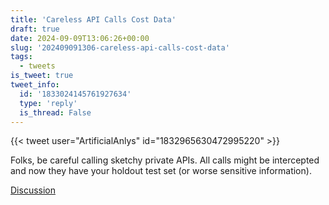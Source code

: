 ```yaml
---
title: 'Careless API Calls Cost Data'
draft: true
date: 2024-09-09T13:06:26+00:00
slug: '202409091306-careless-api-calls-cost-data'
tags:
  - tweets
is_tweet: true
tweet_info:
  id: '1833024145761927634'
  type: 'reply'
  is_thread: False
---
```




{{< tweet user="ArtificialAnlys" id="1832965630472995220" >}}

Folks, be careful calling sketchy private APIs. All calls might be intercepted and now they have your holdout test set (or worse sensitive information).

[Discussion](https://x.com/sytelus/status/1833024145761927634)
